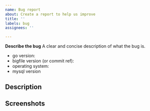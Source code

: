 ```yaml
---
name: Bug report
about: Create a report to help us improve
title: ''
labels: bug
assignees: ''

---
```


**Describe the bug**
A clear and concise description of what the bug is.

- go version:
- bigfile version (or commit ref):
- operating system:
- mysql version

## Description

## Screenshots
